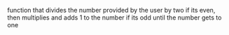function that divides the number provided by the user by two if its even, then
multiplies and adds 1 to the number if its odd until the number gets to one

